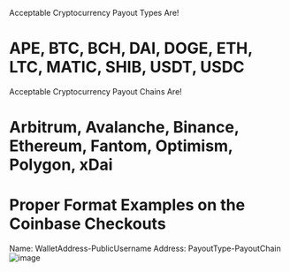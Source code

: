 Acceptable Cryptocurrency Payout Types Are!
# APE, BTC, BCH, DAI, DOGE, ETH, LTC, MATIC, SHIB, USDT, USDC

Acceptable Cryptocurrency Payout Chains Are!
# Arbitrum, Avalanche, Binance, Ethereum, Fantom, Optimism, Polygon, xDai

# Proper Format Examples on the Coinbase Checkouts
Name: WalletAddress-PublicUsername
Address: PayoutType-PayoutChain
![image](https://user-images.githubusercontent.com/8825800/205461359-df6b33ab-9302-4ab2-aab2-7d009e553594.png)
